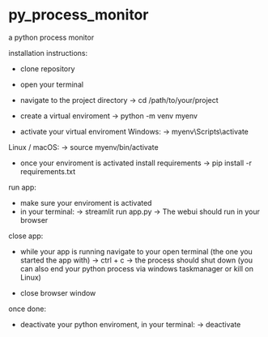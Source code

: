 # py_process_monitor
a python process monitor

installation instructions:

- clone repository

- open your terminal
- navigate to the project directory
    -> cd /path/to/your/project

- create a virtual enviroment
    -> python -m venv myenv

- activate your virtual enviroment
Windows:
    -> myenv\Scripts\activate

Linux / macOS:
    -> source myenv/bin/activate

- once your enviroment is activated install requirements
    -> pip install -r requirements.txt

run app:

- make sure your enviroment is activated 
- in your terminal:
    -> streamlit run app.py
    -> The webui should run in your browser

close app:

- while your app is running navigate to your open terminal (the one you started the app with)
    -> ctrl + c
    -> the process should shut down
    (you can also end your python process via windows taskmanager or kill <pid> on Linux)

- close browser window

once done:

- deactivate your python enviroment, in your terminal:
    -> deactivate